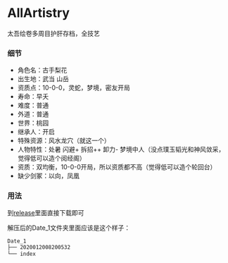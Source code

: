 # AllArtistry
太吾绘卷多周目护肝存档，全技艺

### 细节
- 角色名：古手梨花
- 出生地：武当 山岳
- 资质点：10-0-0，灵蛇，梦境，密友开局
- 寿命：早夭
- 难度：普通
- 外道：普通
- 世界：桃园
- 继承人：开启
- 特殊资源：风水龙穴（就这一个）
- 人物特性：处暑 闪避+ 拆招++ 卸力- 梦境中人（没点璞玉韬光和神风敛采，觉得低可以造个阅经阁）
- 资质：双均衡，10-0-0开局，所以资质都不高（觉得低可以造个轮回台）
- 缺少剑冢：以向，凤凰

### 用法
到[release](https://github.com/z2058550226/AllArtistry/releases)里面直接下载即可

解压后的Date_1文件夹里面应该是这个样子：
```bash
Date_1
├── 2020012008200532
└── index
```
